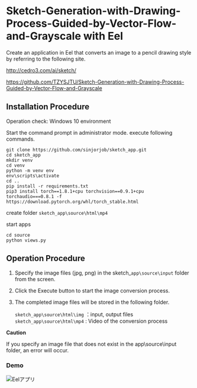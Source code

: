 # Sketch-Generation-with-Drawing-Process-Guided-by-Vector-Flow-and-Grayscale with Eel

Create an application in Eel that converts an image to a pencil drawing style by referring to the following site.

http://cedro3.com/ai/sketch/  

https://github.com/TZYSJTU/Sketch-Generation-with-Drawing-Process-Guided-by-Vector-Flow-and-Grayscale

## Installation Procedure

Operation check: Windows 10 environment

Start the command prompt in administrator mode.
execute following commands.

```
git clone https://github.com/sinjorjob/sketch_app.git
cd sketch_app
mkdir venv
cd venv
python -m venv env
env\scripts\activate
cd ..
pip install -r requirements.txt
pip3 install torch==1.8.1+cpu torchvision==0.9.1+cpu torchaudio===0.8.1 -f https://download.pytorch.org/whl/torch_stable.html
```

create folder `sketch_app\source\html\mp4`

start apps

```
cd source
python views.py
```

## Operation Procedure

1. Specify the image files (jpg, png) in the sketch_`app\source\input` folder from the screen.
2. Click the Execute button to start the image conversion process.
3. The completed image files will be stored in the following folder.
  
   `sketch_app\source\html\img` ：input, output files  
   `sketch_app\source\html\mp4` : Video of the conversion process  

**Caution**

If you specify an image file that does not exist in the app\source\input folder, an error will occur.

### Demo

![Eelアプリ](https://github.com/sinjorjob/sketch_app/blob/master/image/EEL_APPS_DEMO.gif)



